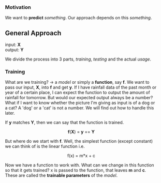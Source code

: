 ### Motivation
We want to **predict** *something*. Our approach depends on this *something*.

## General Approach
input: **X** <br/>
output: **Y**

We divide the process into 3 parts, *training*, *testing* and the actual *usage*.

### Training

What are we training? -> a *model* or simply a **function**, say **f**. We want to pass our input, **X**, into **f** and get **y**. If I have rainfall data of the past month or year of a certain place, I can expect the function to output the amount of rainfall for tomorrow. But would our expected output always be a number? What if I want to know whether the picture I'm giving as input is of a dog or a cat? A 'dog' or a 'cat' is not a number. We will find out how to handle this later.

If **y** matches **Y**, then we can say that the function is trained.
<center> <b>f</b>(<b>X</b>) = <b>y</b> == <b>Y</b> </center>

But where do we start with **f**. Well, the simplest function (except constant) we can think of is the linear function i.e.
<center> f(x) = m*x + c </center>

Now we have a function to work with. What can we change in this function so that it gets trained? x is passed to the function, that leaves **m** and **c**. These are called the **trainable parameters** of the *model*.
